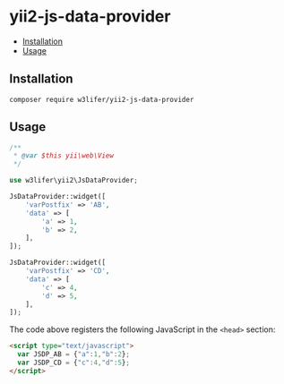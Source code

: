 # yii2-js-data-provider

- [Installation](#installation)
- [Usage](#usage)

## Installation

``` shell
composer require w3lifer/yii2-js-data-provider
```

## Usage

``` php
/**
 * @var $this yii\web\View
 */

use w3lifer\yii2\JsDataProvider;

JsDataProvider::widget([
    'varPostfix' => 'AB',
    'data' => [
        'a' => 1,
        'b' => 2,
    ],
]);

JsDataProvider::widget([
    'varPostfix' => 'CD',
    'data' => [
        'c' => 4,
        'd' => 5,
    ],
]);
```

The code above registers the following JavaScript in the `<head>` section:

``` html
<script type="text/javascript">
  var JSDP_AB = {"a":1,"b":2};
  var JSDP_CD = {"c":4,"d":5};
</script>
```
